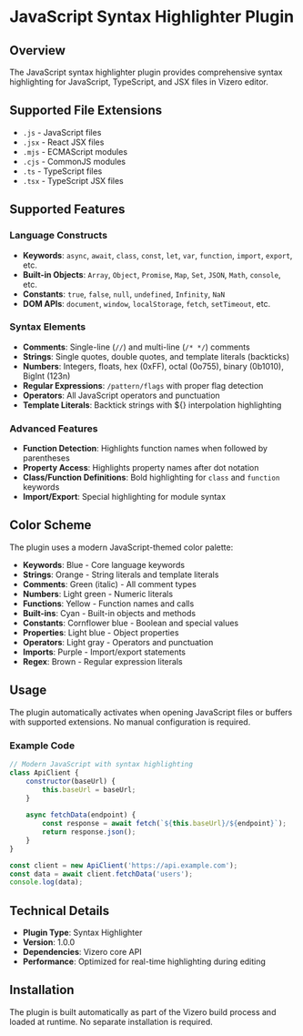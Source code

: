 # JavaScript Syntax Highlighter Plugin

## Overview

The JavaScript syntax highlighter plugin provides comprehensive syntax highlighting for JavaScript, TypeScript, and JSX files in Vizero editor.

## Supported File Extensions

- `.js` - JavaScript files
- `.jsx` - React JSX files  
- `.mjs` - ECMAScript modules
- `.cjs` - CommonJS modules
- `.ts` - TypeScript files
- `.tsx` - TypeScript JSX files

## Supported Features

### Language Constructs
- **Keywords**: `async`, `await`, `class`, `const`, `let`, `var`, `function`, `import`, `export`, etc.
- **Built-in Objects**: `Array`, `Object`, `Promise`, `Map`, `Set`, `JSON`, `Math`, `console`, etc.
- **Constants**: `true`, `false`, `null`, `undefined`, `Infinity`, `NaN`
- **DOM APIs**: `document`, `window`, `localStorage`, `fetch`, `setTimeout`, etc.

### Syntax Elements
- **Comments**: Single-line (`//`) and multi-line (`/* */`) comments
- **Strings**: Single quotes, double quotes, and template literals (backticks)
- **Numbers**: Integers, floats, hex (0xFF), octal (0o755), binary (0b1010), BigInt (123n)
- **Regular Expressions**: `/pattern/flags` with proper flag detection
- **Operators**: All JavaScript operators and punctuation
- **Template Literals**: Backtick strings with ${} interpolation highlighting

### Advanced Features
- **Function Detection**: Highlights function names when followed by parentheses
- **Property Access**: Highlights property names after dot notation
- **Class/Function Definitions**: Bold highlighting for `class` and `function` keywords
- **Import/Export**: Special highlighting for module syntax

## Color Scheme

The plugin uses a modern JavaScript-themed color palette:

- **Keywords**: Blue - Core language keywords
- **Strings**: Orange - String literals and template literals  
- **Comments**: Green (italic) - All comment types
- **Numbers**: Light green - Numeric literals
- **Functions**: Yellow - Function names and calls
- **Built-ins**: Cyan - Built-in objects and methods
- **Constants**: Cornflower blue - Boolean and special values
- **Properties**: Light blue - Object properties
- **Operators**: Light gray - Operators and punctuation
- **Imports**: Purple - Import/export statements
- **Regex**: Brown - Regular expression literals

## Usage

The plugin automatically activates when opening JavaScript files or buffers with supported extensions. No manual configuration is required.

### Example Code

```javascript
// Modern JavaScript with syntax highlighting
class ApiClient {
    constructor(baseUrl) {
        this.baseUrl = baseUrl;
    }
    
    async fetchData(endpoint) {
        const response = await fetch(`${this.baseUrl}/${endpoint}`);
        return response.json();
    }
}

const client = new ApiClient('https://api.example.com');
const data = await client.fetchData('users');
console.log(data);
```

## Technical Details

- **Plugin Type**: Syntax Highlighter
- **Version**: 1.0.0
- **Dependencies**: Vizero core API
- **Performance**: Optimized for real-time highlighting during editing

## Installation

The plugin is built automatically as part of the Vizero build process and loaded at runtime. No separate installation is required.